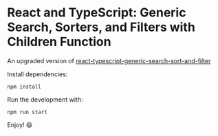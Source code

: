 # React and TypeScript: Generic Search, Sorters, and Filters with Children Function

An upgraded version of [react-typescript-generic-search-sort-and-filter](https://github.com/princefishthrower/react-typescript-generic-search-sort-and-filter)

Install dependencies:

`npm install`

Run the development with:

`npm run start`

Enjoy! :smile:

